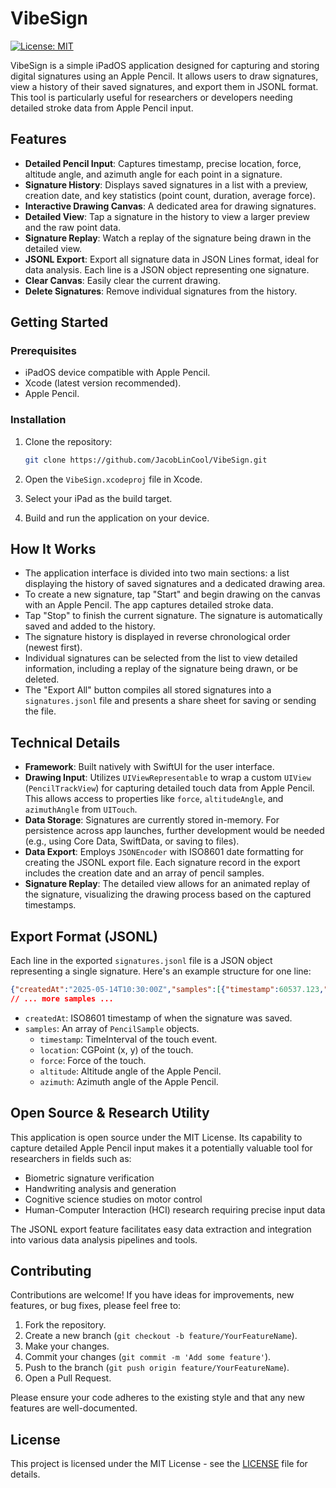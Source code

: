 # VibeSign

[![License: MIT](https://img.shields.io/badge/License-MIT-yellow.svg)](https://opensource.org/licenses/MIT)

VibeSign is a simple iPadOS application designed for capturing and storing digital signatures using an Apple Pencil. It allows users to draw signatures, view a history of their saved signatures, and export them in JSONL format. This tool is particularly useful for researchers or developers needing detailed stroke data from Apple Pencil input.

## Features

- **Detailed Pencil Input**: Captures timestamp, precise location, force, altitude angle, and azimuth angle for each point in a signature.
- **Signature History**: Displays saved signatures in a list with a preview, creation date, and key statistics (point count, duration, average force).
- **Interactive Drawing Canvas**: A dedicated area for drawing signatures.
- **Detailed View**: Tap a signature in the history to view a larger preview and the raw point data.
- **Signature Replay**: Watch a replay of the signature being drawn in the detailed view.
- **JSONL Export**: Export all signature data in JSON Lines format, ideal for data analysis. Each line is a JSON object representing one signature.
- **Clear Canvas**: Easily clear the current drawing.
- **Delete Signatures**: Remove individual signatures from the history.

<!-- Suggestion: Add a "Screenshots" section here -->
<!--
## Screenshots

(Consider adding a few screenshots or a GIF of the app in action here)
- App interface showing history and drawing area.
- Detailed view of a signature.
- Exported JSONL file structure example.
-->

## Getting Started

### Prerequisites

- iPadOS device compatible with Apple Pencil.
- Xcode (latest version recommended).
- Apple Pencil.

### Installation

1. Clone the repository:

    ```bash
    git clone https://github.com/JacobLinCool/VibeSign.git
    ```

2. Open the `VibeSign.xcodeproj` file in Xcode.
3. Select your iPad as the build target.
4. Build and run the application on your device.

## How It Works

- The application interface is divided into two main sections: a list displaying the history of saved signatures and a dedicated drawing area.
- To create a new signature, tap "Start" and begin drawing on the canvas with an Apple Pencil. The app captures detailed stroke data.
- Tap "Stop" to finish the current signature. The signature is automatically saved and added to the history.
- The signature history is displayed in reverse chronological order (newest first).
- Individual signatures can be selected from the list to view detailed information, including a replay of the signature being drawn, or be deleted.
- The "Export All" button compiles all stored signatures into a `signatures.jsonl` file and presents a share sheet for saving or sending the file.

## Technical Details

- **Framework**: Built natively with SwiftUI for the user interface.
- **Drawing Input**: Utilizes `UIViewRepresentable` to wrap a custom `UIView` (`PencilTrackView`) for capturing detailed touch data from Apple Pencil. This allows access to properties like `force`, `altitudeAngle`, and `azimuthAngle` from `UITouch`.
- **Data Storage**: Signatures are currently stored in-memory. For persistence across app launches, further development would be needed (e.g., using Core Data, SwiftData, or saving to files).
- **Data Export**: Employs `JSONEncoder` with ISO8601 date formatting for creating the JSONL export file. Each signature record in the export includes the creation date and an array of pencil samples.
- **Signature Replay**: The detailed view allows for an animated replay of the signature, visualizing the drawing process based on the captured timestamps.

## Export Format (JSONL)

Each line in the exported `signatures.jsonl` file is a JSON object representing a single signature. Here's an example structure for one line:

```json
{"createdAt":"2025-05-14T10:30:00Z","samples":[{"timestamp":60537.123,"location":{"x":100.5,"y":150.2},"force":1.5,"altitude":0.785,"azimuth":1.570}]}
// ... more samples ...
```

- `createdAt`: ISO8601 timestamp of when the signature was saved.
- `samples`: An array of `PencilSample` objects.
  - `timestamp`: TimeInterval of the touch event.
  - `location`: CGPoint (x, y) of the touch.
  - `force`: Force of the touch.
  - `altitude`: Altitude angle of the Apple Pencil.
  - `azimuth`: Azimuth angle of the Apple Pencil.

## Open Source & Research Utility

This application is open source under the MIT License. Its capability to capture detailed Apple Pencil input makes it a potentially valuable tool for researchers in fields such as:

- Biometric signature verification
- Handwriting analysis and generation
- Cognitive science studies on motor control
- Human-Computer Interaction (HCI) research requiring precise input data

The JSONL export feature facilitates easy data extraction and integration into various data analysis pipelines and tools.

## Contributing

Contributions are welcome! If you have ideas for improvements, new features, or bug fixes, please feel free to:

1. Fork the repository.
2. Create a new branch (`git checkout -b feature/YourFeatureName`).
3. Make your changes.
4. Commit your changes (`git commit -m 'Add some feature'`).
5. Push to the branch (`git push origin feature/YourFeatureName`).
6. Open a Pull Request.

Please ensure your code adheres to the existing style and that any new features are well-documented.

## License

This project is licensed under the MIT License - see the [LICENSE](LICENSE) file for details.
